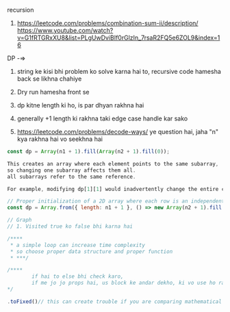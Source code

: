 recursion

1. https://leetcode.com/problems/combination-sum-ii/description/
   https://www.youtube.com/watch?v=G1fRTGRxXU8&list=PLgUwDviBIf0rGlzIn_7rsaR2FQ5e6ZOL9&index=16

DP -=>

1. string ke kisi bhi problem ko solve karna hai to, recursive code hamesha back se likhna chahiye
2. Dry run hamesha front se

3. dp kitne length ki ho, is par dhyan rakhna hai
4. generally +1 length ki rakhna taki edge case handle kar sako
5. https://leetcode.com/problems/decode-ways/ ye question hai, jaha "n" kya rakhna hai vo seekhna hai

```javascript
const dp = Array(n1 + 1).fill(Array(n2 + 1).fill(0));

This creates an array where each element points to the same subarray,
so changing one subarray affects them all.
all subarrays refer to the same reference.

For example, modifying dp[1][1] would inadvertently change the entire column at index 1 in all rows.

// Proper initialization of a 2D array where each row is an independent array
const dp = Array.from({ length: n1 + 1 }, () => new Array(n2 + 1).fill(0));

```

```javascript
// Graph
// 1. Visited true ko false bhi karna hai

/****
 * a simple loop can increase time complexity
 * so choose proper data structure and proper function
 * ***/
```

```javascript
/****
        if hai to else bhi check karo,
        if me jo jo props hai, us block ke andar dekho, ki vo use ho rahe hai kya  just like useEffect
*/
```

<!--

Take care of truthy falsy

use "==="

-->

<!--

2 similar loops means we can get rid of one of the loop

see if can get  result using only one loop ?

 -->

<!--

/******
 *
 * so if ultimately we need an array, so we can create it before-hand
 * otherwise we may get TLE
 *
 * *****/


 -->

<!--

a-z => 97 to 122.

0 - 48,
9 - 57

 -->

```Javascript
.toFixed()// this can create trouble if you are comparing mathematical results

```

<!--

        when updating objects be care full, we are overriding the value here

        edgePool[nbr] = graph[minNode][nbr]

        edgePool[nbr] = Math.min(edgePool[nbr] ?? Infinity, graph[minNode][nbr]) //



 -->

<!--

row = num / m
col = num % n

 -->
